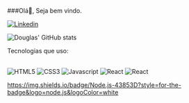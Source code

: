 ###Olá👋, Seja bem vindo.

[![Linkedin](https://img.shields.io/badge/LinkedIn-0077B5?style=for-the-badge&logo=linkedin&logoColor=white)](https://www.linkedin.com/in/douglas-vin%C3%ADcius-silv%C3%A9rio-dos-santos-101aba280/)

![Douglas' GitHub stats](https://github-readme-stats.vercel.app/api?username=Tahbjee&show_icons=true&theme=tokyonight)

Tecnologias que uso:
<div style="display: inline_block"> <br/>
<img alt="HTML5" src="https://img.shields.io/badge/HTML5-E34F26?style=for-the-badge&logo=html5&logoColor=white">
<img alt="CSS3" src="https://img.shields.io/badge/CSS3-1572B6?style=for-the-badge&logo=css3&logoColor=white">
<img alt="Javascript" src="https://img.shields.io/badge/JavaScript-F7DF1E?style=for-the-badge&logo=javascript&logoColor=black">
<img alt="React" src="https://img.shields.io/badge/React-20232A?style=for-the-badge&logo=react&logoColor=61DAFB">

<img alt="React" src="https://img.shields.io/badge/Node.js-43853D?style=for-the-badge&logo=node.js&logoColor=white">



https://img.shields.io/badge/Node.js-43853D?style=for-the-badge&logo=node.js&logoColor=white
</div>
